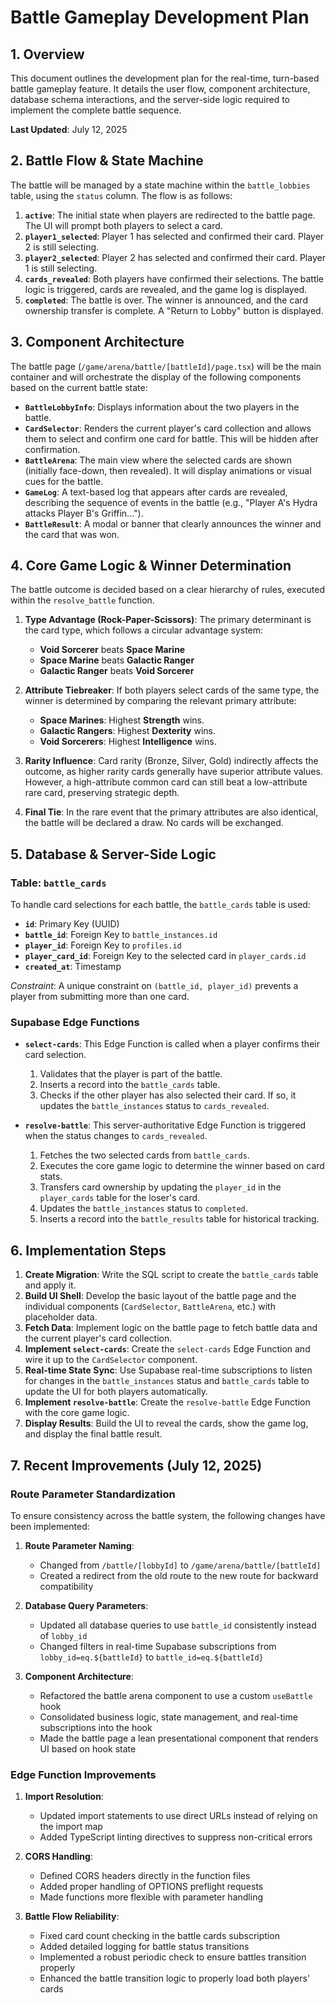 # Battle Gameplay Development Plan

## 1. Overview

This document outlines the development plan for the real-time, turn-based battle gameplay feature. It details the user flow, component architecture, database schema interactions, and the server-side logic required to implement the complete battle sequence.

**Last Updated**: July 12, 2025

## 2. Battle Flow & State Machine

The battle will be managed by a state machine within the `battle_lobbies` table, using the `status` column. The flow is as follows:

1.  **`active`**: The initial state when players are redirected to the battle page. The UI will prompt both players to select a card.
2.  **`player1_selected`**: Player 1 has selected and confirmed their card. Player 2 is still selecting.
3.  **`player2_selected`**: Player 2 has selected and confirmed their card. Player 1 is still selecting.
4.  **`cards_revealed`**: Both players have confirmed their selections. The battle logic is triggered, cards are revealed, and the game log is displayed.
5.  **`completed`**: The battle is over. The winner is announced, and the card ownership transfer is complete. A "Return to Lobby" button is displayed.

## 3. Component Architecture

The battle page (`/game/arena/battle/[battleId]/page.tsx`) will be the main container and will orchestrate the display of the following components based on the current battle state:

-   **`BattleLobbyInfo`**: Displays information about the two players in the battle.
-   **`CardSelector`**: Renders the current player's card collection and allows them to select and confirm one card for battle. This will be hidden after confirmation.
-   **`BattleArena`**: The main view where the selected cards are shown (initially face-down, then revealed). It will display animations or visual cues for the battle.
-   **`GameLog`**: A text-based log that appears after cards are revealed, describing the sequence of events in the battle (e.g., "Player A's Hydra attacks Player B's Griffin...").
-   **`BattleResult`**: A modal or banner that clearly announces the winner and the card that was won.

## 4. Core Game Logic & Winner Determination

The battle outcome is decided based on a clear hierarchy of rules, executed within the `resolve_battle` function.

1.  **Type Advantage (Rock-Paper-Scissors)**: The primary determinant is the card type, which follows a circular advantage system:
    -   **Void Sorcerer** beats **Space Marine**
    -   **Space Marine** beats **Galactic Ranger**
    -   **Galactic Ranger** beats **Void Sorcerer**

2.  **Attribute Tiebreaker**: If both players select cards of the same type, the winner is determined by comparing the relevant primary attribute:
    -   **Space Marines**: Highest **Strength** wins.
    -   **Galactic Rangers**: Highest **Dexterity** wins.
    -   **Void Sorcerers**: Highest **Intelligence** wins.

3.  **Rarity Influence**: Card rarity (Bronze, Silver, Gold) indirectly affects the outcome, as higher rarity cards generally have superior attribute values. However, a high-attribute common card can still beat a low-attribute rare card, preserving strategic depth.

4.  **Final Tie**: In the rare event that the primary attributes are also identical, the battle will be declared a draw. No cards will be exchanged.

## 5. Database & Server-Side Logic

### Table: `battle_cards`

To handle card selections for each battle, the `battle_cards` table is used:

-   **`id`**: Primary Key (UUID)
-   **`battle_id`**: Foreign Key to `battle_instances.id`
-   **`player_id`**: Foreign Key to `profiles.id`
-   **`player_card_id`**: Foreign Key to the selected card in `player_cards.id`
-   **`created_at`**: Timestamp

*Constraint*: A unique constraint on `(battle_id, player_id)` prevents a player from submitting more than one card.

### Supabase Edge Functions

-   **`select-cards`**: This Edge Function is called when a player confirms their card selection.
    1.  Validates that the player is part of the battle.
    2.  Inserts a record into the `battle_cards` table.
    3.  Checks if the other player has also selected their card. If so, it updates the `battle_instances` status to `cards_revealed`.

-   **`resolve-battle`**: This server-authoritative Edge Function is triggered when the status changes to `cards_revealed`.
    1.  Fetches the two selected cards from `battle_cards`.
    2.  Executes the core game logic to determine the winner based on card stats.
    3.  Transfers card ownership by updating the `player_id` in the `player_cards` table for the loser's card.
    4.  Updates the `battle_instances` status to `completed`.
    5.  Inserts a record into the `battle_results` table for historical tracking.

## 6. Implementation Steps

1.  **Create Migration**: Write the SQL script to create the `battle_cards` table and apply it.
2.  **Build UI Shell**: Develop the basic layout of the battle page and the individual components (`CardSelector`, `BattleArena`, etc.) with placeholder data.
3.  **Fetch Data**: Implement logic on the battle page to fetch battle data and the current player's card collection.
4.  **Implement `select-cards`**: Create the `select-cards` Edge Function and wire it up to the `CardSelector` component.
5.  **Real-time State Sync**: Use Supabase real-time subscriptions to listen for changes in the `battle_instances` status and `battle_cards` table to update the UI for both players automatically.
6.  **Implement `resolve-battle`**: Create the `resolve-battle` Edge Function with the core game logic.
7.  **Display Results**: Build the UI to reveal the cards, show the game log, and display the final battle result.

## 7. Recent Improvements (July 12, 2025)

### Route Parameter Standardization

To ensure consistency across the battle system, the following changes have been implemented:

1. **Route Parameter Naming**:
   - Changed from `/battle/[lobbyId]` to `/game/arena/battle/[battleId]`
   - Created a redirect from the old route to the new route for backward compatibility

2. **Database Query Parameters**:
   - Updated all database queries to use `battle_id` consistently instead of `lobby_id`
   - Changed filters in real-time Supabase subscriptions from `lobby_id=eq.${battleId}` to `battle_id=eq.${battleId}`

3. **Component Architecture**:
   - Refactored the battle arena component to use a custom `useBattle` hook
   - Consolidated business logic, state management, and real-time subscriptions into the hook
   - Made the battle page a lean presentational component that renders UI based on hook state

### Edge Function Improvements

1. **Import Resolution**:
   - Updated import statements to use direct URLs instead of relying on the import map
   - Added TypeScript linting directives to suppress non-critical errors

2. **CORS Handling**:
   - Defined CORS headers directly in the function files
   - Added proper handling of OPTIONS preflight requests
   - Made functions more flexible with parameter handling

3. **Battle Flow Reliability**:
   - Fixed card count checking in the battle cards subscription
   - Added detailed logging for battle status transitions
   - Implemented a robust periodic check to ensure battles transition properly
   - Enhanced the battle transition logic to properly load both players' cards